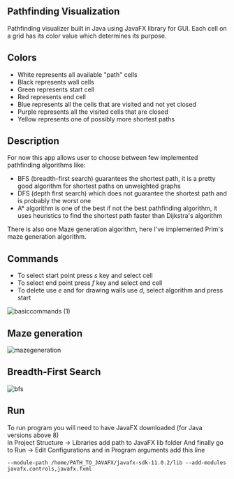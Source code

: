 Pathfinding Visualization
-------------------------

Pathfinding visualizer built in Java using JavaFX library for GUI. Each cell on a grid has its color value which determines its purpose.

Colors
------

* White represents all available "path" cells
* Black represents wall cells
* Green represents start cell
* Red represents end cell
* Blue represents all the cells that are visited and not yet closed
* Purple represents all the visited cells that are closed
* Yellow represents one of possibly more shortest paths

Description
-----------

For now this app allows user to choose between few implemented pathfinding algorithms like:
* BFS (breadth-first search) guarantees the shortest path, it is a pretty good algorithm for shortest paths on unweighted graphs
* DFS (depth first search) which does not guarantee the shortest path and is probably the worst one 
* A* algorithm is one of the best if not the best pathfinding algorithm, it uses heuristics to find the shortest path faster than Dijkstra's algorithm

There is also one Maze generation algorithm, here I've implemented Prim's maze generation algorithm.

Commands
--------

* To select start point press *s* key and select cell
* To select end point press *f* key and select end cell
* To delete use *e* and for drawing walls use *d*, select algorithm and press start

![basiccommands (1)](https://user-images.githubusercontent.com/46342896/111890493-0e49c400-89ea-11eb-9a1b-c7d13f108847.gif)

Maze generation
---------------

![mazegeneration](https://user-images.githubusercontent.com/46342896/111890466-c3c84780-89e9-11eb-9846-c42b81a5ed77.gif)

Breadth-First Search
--------------------

![bfs](https://user-images.githubusercontent.com/46342896/111890441-abf0c380-89e9-11eb-994f-3340eefd87a1.gif)

Run
---

To run program you will need to have JavaFX downloaded (for Java versions above 8)  
In Project Structure -> Libraries add path to JavaFX lib folder
And finally go to Run -> Edit Configurations and in Program arguments add this line

```
--module-path /home/PATH_TO_JAVAFX/javafx-sdk-11.0.2/lib --add-modules javafx.controls,javafx.fxml
```
